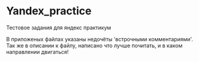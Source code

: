 # Yandex_practice
Тестовое задания для яндекс практикум

В приложеных файлах указаны недочёты 'встрочными комментариями'.
Так же в описании к файлу, написано что лучше почитать, и в каком направлении двигаться!
